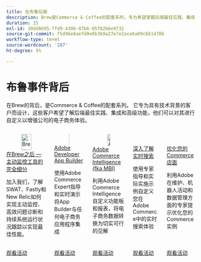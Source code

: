 ```yaml
---
title: 在布鲁后面
description: Brew是Commerce & Coffee的配套系列，专为希望掌握后端最佳实践、集成和高级功能以提升电子商务体验的技术密集型客户量身打造。
duration: 15
exl-id: 30dd8695-7fd9-430b-87b6-05f82b6e9732
source-git-commit: f5d96e8aefd0e0b3b9a27e7e2ace6a09c6b1478b
workflow-type: tm+mt
source-wordcount: '287'
ht-degree: 5%

---
```


# 布鲁事件背后

在Brew的背后，是Commerce &amp; Coffee的配套系列。 它专为具有技术背景的客户而设计，这些客户希望了解后端最佳实践、集成和高级功能，他们可以对其进行自定义以增强公司的电子商务体验。

<!-- CARDS

{cta  = Watch event}

* 2025/proactive-monitoring-tools.md
* 2025/app-builder.md
* 2025/commerce-intelligence.md
* 2025/deep-dive-live-search.md
* 2025/commerce-storefront.md

-->
<!-- START CARDS HTML - DO NOT MODIFY BY HAND -->
<div class="columns">
    <div class="column is-half-tablet is-half-desktop is-one-third-widescreen" aria-label="Behind the Brew - A Full Breakdown on Proactive Monitoring Tools">
        <div class="card" style="height: 100%; display: flex; flex-direction: column; height: 100%;">
            <div class="card-image">
                <figure class="image x-is-16by9">
                    <a href="2025/proactive-monitoring-tools.md" title="Brew背后 — 主动监控工具的全面细分" target="_blank" rel="referrer">
                        <img class="is-bordered-r-small" src="https://video.tv.adobe.com/v/3459035/?format=jpeg&nocache=1750103136004" alt="Brew背后 — 主动监控工具的全面细分"
                             style="width: 100%; aspect-ratio: 16 / 9; object-fit: cover; overflow: hidden; display: block; margin: auto;">
                    </a>
                </figure>
            </div>
            <div class="card-content is-padded-small" style="display: flex; flex-direction: column; flex-grow: 1; justify-content: space-between;">
                <div class="top-card-content">
                    <p class="headline is-size-6 has-text-weight-bold">
                        <a href="2025/proactive-monitoring-tools.md" target="_blank" rel="referrer" title="Brew背后 — 主动监控工具的全面细分">在Brew之后 — 主动监控工具的完全细分</a>
                    </p>
                    <p class="is-size-6">加入我们，了解SWAT、Fastly和New Relic如何实现主动监控、高效问题诊断和持续系统运行状况跟踪以实现最佳性能。</p>
                </div>
                <a href="2025/proactive-monitoring-tools.md" target="_blank" rel="referrer" class="spectrum-Button spectrum-Button--outline spectrum-Button--primary spectrum-Button--sizeM" style="align-self: flex-start; margin-top: 1rem;">
                    <span class="spectrum-Button-label has-no-wrap has-text-weight-bold">观看活动</span>
                </a>
            </div>
        </div>
    </div>
    <div class="column is-half-tablet is-half-desktop is-one-third-widescreen" aria-label="Adobe Developer App Builder">
        <div class="card" style="height: 100%; display: flex; flex-direction: column; height: 100%;">
            <div class="card-image">
                <figure class="image x-is-16by9">
                    <a href="2025/app-builder.md" title="Adobe Developer App Builder" target="_blank" rel="referrer">
                        <img class="is-bordered-r-small" src="https://video.tv.adobe.com/v/3443027/?format=jpeg&nocache=1750103135976" alt="Adobe Developer App Builder"
                             style="width: 100%; aspect-ratio: 16 / 9; object-fit: cover; overflow: hidden; display: block; margin: auto;">
                    </a>
                </figure>
            </div>
            <div class="card-content is-padded-small" style="display: flex; flex-direction: column; flex-grow: 1; justify-content: space-between;">
                <div class="top-card-content">
                    <p class="headline is-size-6 has-text-weight-bold">
                        <a href="2025/app-builder.md" target="_blank" rel="referrer" title="Adobe Developer App Builder">Adobe Developer App Builder</a>
                    </p>
                    <p class="is-size-6">使用Adobe Commerce Expert指导和实时演示将App Builder与任何电子商务应用程序集成</p>
                </div>
                <a href="2025/app-builder.md" target="_blank" rel="referrer" class="spectrum-Button spectrum-Button--outline spectrum-Button--primary spectrum-Button--sizeM" style="align-self: flex-start; margin-top: 1rem;">
                    <span class="spectrum-Button-label has-no-wrap has-text-weight-bold">观看活动</span>
                </a>
            </div>
        </div>
    </div>
    <div class="column is-half-tablet is-half-desktop is-one-third-widescreen" aria-label="Adobe Commerce Intelligence (fka MBI)">
        <div class="card" style="height: 100%; display: flex; flex-direction: column; height: 100%;">
            <div class="card-image">
                <figure class="image x-is-16by9">
                    <a href="2025/commerce-intelligence.md" title="Adobe Commerce Intelligence (fka MBI)" target="_blank" rel="referrer">
                        <img class="is-bordered-r-small" src="https://video.tv.adobe.com/v/3443025/?format=jpeg&nocache=1750103136017" alt="Adobe Commerce Intelligence (fka MBI)"
                             style="width: 100%; aspect-ratio: 16 / 9; object-fit: cover; overflow: hidden; display: block; margin: auto;">
                    </a>
                </figure>
            </div>
            <div class="card-content is-padded-small" style="display: flex; flex-direction: column; flex-grow: 1; justify-content: space-between;">
                <div class="top-card-content">
                    <p class="headline is-size-6 has-text-weight-bold">
                        <a href="2025/commerce-intelligence.md" target="_blank" rel="referrer" title="Adobe Commerce Intelligence (fka MBI)">Adobe Commerce Intelligence (fka MBI)</a>
                    </p>
                    <p class="is-size-6">利用Adobe Commerce Intelligence自定义功能板和报表，将电子商务数据转换为切实可行的见解</p>
                </div>
                <a href="2025/commerce-intelligence.md" target="_blank" rel="referrer" class="spectrum-Button spectrum-Button--outline spectrum-Button--primary spectrum-Button--sizeM" style="align-self: flex-start; margin-top: 1rem;">
                    <span class="spectrum-Button-label has-no-wrap has-text-weight-bold">观看活动</span>
                </a>
            </div>
        </div>
    </div>
    <div class="column is-half-tablet is-half-desktop is-one-third-widescreen" aria-label="A Deep Dive into Live Search">
        <div class="card" style="height: 100%; display: flex; flex-direction: column; height: 100%;">
            <div class="card-image">
                <figure class="image x-is-16by9">
                    <a href="2025/deep-dive-live-search.md" title="深入了解实时搜索" target="_blank" rel="referrer">
                        <img class="is-bordered-r-small" src="https://video.tv.adobe.com/v/3443021/?format=jpeg&nocache=1750103135990" alt="深入了解实时搜索"
                             style="width: 100%; aspect-ratio: 16 / 9; object-fit: cover; overflow: hidden; display: block; margin: auto;">
                    </a>
                </figure>
            </div>
            <div class="card-content is-padded-small" style="display: flex; flex-direction: column; flex-grow: 1; justify-content: space-between;">
                <div class="top-card-content">
                    <p class="headline is-size-6 has-text-weight-bold">
                        <a href="2025/deep-dive-live-search.md" target="_blank" rel="referrer" title="深入了解实时搜索">深入了解实时搜索</a>
                    </p>
                    <p class="is-size-6">使用专家指导和实际实施示例自定义您在Adobe Commerce中的实时搜索体验</p>
                </div>
                <a href="2025/deep-dive-live-search.md" target="_blank" rel="referrer" class="spectrum-Button spectrum-Button--outline spectrum-Button--primary spectrum-Button--sizeM" style="align-self: flex-start; margin-top: 1rem;">
                    <span class="spectrum-Button-label has-no-wrap has-text-weight-bold">观看活动</span>
                </a>
            </div>
        </div>
    </div>
    <div class="column is-half-tablet is-half-desktop is-one-third-widescreen" aria-label="Optimize Your Commerce Storefront">
        <div class="card" style="height: 100%; display: flex; flex-direction: column; height: 100%;">
            <div class="card-image">
                <figure class="image x-is-16by9">
                    <a href="2025/commerce-storefront.md" title="优化您的Commerce店面" target="_blank" rel="referrer">
                        <img class="is-bordered-r-small" src="https://video.tv.adobe.com/v/3443031/?format=jpeg&nocache=1750103135956" alt="优化您的Commerce店面"
                             style="width: 100%; aspect-ratio: 16 / 9; object-fit: cover; overflow: hidden; display: block; margin: auto;">
                    </a>
                </figure>
            </div>
            <div class="card-content is-padded-small" style="display: flex; flex-direction: column; flex-grow: 1; justify-content: space-between;">
                <div class="top-card-content">
                    <p class="headline is-size-6 has-text-weight-bold">
                        <a href="2025/commerce-storefront.md" target="_blank" rel="referrer" title="优化您的Commerce店面">优化您的Commerce店面</a>
                    </p>
                    <p class="is-size-6">利用Adobe在维护、机器人活动和数据管理方面的专家提示优化您的Commerce实例</p>
                </div>
                <a href="2025/commerce-storefront.md" target="_blank" rel="referrer" class="spectrum-Button spectrum-Button--outline spectrum-Button--primary spectrum-Button--sizeM" style="align-self: flex-start; margin-top: 1rem;">
                    <span class="spectrum-Button-label has-no-wrap has-text-weight-bold">观看活动</span>
                </a>
            </div>
        </div>
    </div>
</div>
<!-- END CARDS HTML - DO NOT MODIFY BY HAND -->
